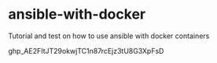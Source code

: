 # ansible-with-docker
Tutorial and test on how to use ansible with docker containers

 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

